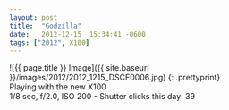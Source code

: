 ```yaml
---
layout: post
title:  "Godzilla"
date:   2012-12-15  15:34:41 -0600
tags: ["2012", X100]
---
```

![{{ page.title }} Image]({{ site.baseurl }}/images/2012/2012_1215_DSCF0006.jpg)
{: .prettyprint}  
Playing with the new X100  
1/8 sec, f/2.0, ISO 200 - Shutter clicks this day: 39